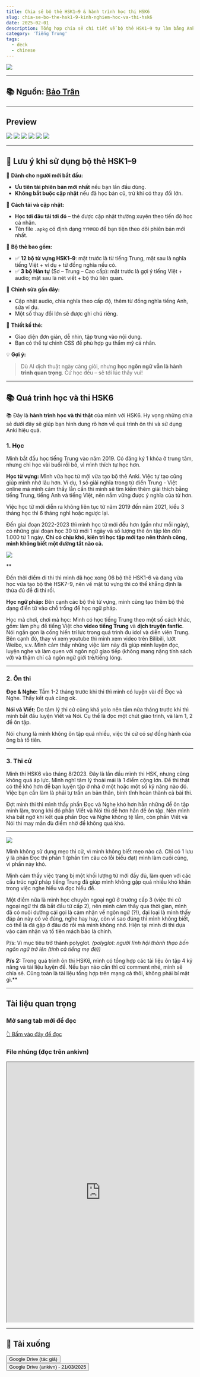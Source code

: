 ```yaml
---
title: Chia sẻ bộ thẻ HSK1–9 & hành trình học thi HSK6
slug: chia-se-bo-the-hsk1-9-kinh-nghiem-hoc-va-thi-hsk6
date: 2025-02-01
description: Tổng hợp chia sẻ chi tiết về bộ thẻ HSK1–9 tự làm bằng Anki, kinh nghiệm học tiếng Trung, luyện thi HSK6 và các phương pháp học hiệu quả.
category: 'Tiếng Trung'
tags:
  - deck
  - chinese
---
```



![](../../static/images/2025-02-01-chia-se-bo-the-hsk1-9-kinh-nghiem-hoc-va-thi-hsk6-1742536017749.webp)

<!--truncate-->

---

## 📚 Nguồn: [Bảo Trân](https://www.facebook.com/share/1EwwtBRK1H/)

---

## Preview

![](../../static/images/Pasted%20image%2020250201234613.png)
![](../../static/images/Pasted%20image%2020250201234157.png)
![](../../static/images/Pasted%20image%2020250201234405.png)
![](../../static/images/Pasted%20image%2020250201234418.png)
![](../../static/images/Pasted%20image%2020250201234427.png)
![](../../static/images/Pasted%20image%2020250201234435.png)


---

## 📖 Lưu ý khi sử dụng bộ thẻ HSK1–9

📌 **Dành cho người mới bắt đầu:**

- **Ưu tiên tải phiên bản mới nhất** nếu bạn lần đầu dùng.
- **Không bắt buộc cập nhật** nếu đã học bản cũ, trừ khi có thay đổi lớn.

📌 **Cách tải và cập nhật:**

- **Học tới đâu tải tới đó** – thẻ được cập nhật thường xuyên theo tiến độ học cá nhân.
- Tên file `.apkg` có định dạng `YYMMDD` để bạn tiện theo dõi phiên bản mới nhất.

📌 **Bộ thẻ bao gồm:**

- ✅ **12 bộ từ vựng HSK1–9**: mặt trước là từ tiếng Trung, mặt sau là nghĩa tiếng Việt + ví dụ + từ đồng nghĩa nếu có.
- ✅ **3 bộ Hán tự** (Sơ – Trung – Cao cấp): mặt trước là gợi ý tiếng Việt + audio; mặt sau là nét viết + bộ thủ liên quan.

📝 **Chỉnh sửa gần đây:**

- Cập nhật audio, chia nghĩa theo cấp độ, thêm từ đồng nghĩa tiếng Anh, sửa ví dụ.
- Một số thay đổi lớn sẽ được ghi chú riêng.

🎨 **Thiết kế thẻ:**

- Giao diện đơn giản, dễ nhìn, tập trung vào nội dung.
- Bạn có thể tự chỉnh CSS để phù hợp gu thẩm mỹ cá nhân.

💡 **Gợi ý:**

> Dù AI dịch thuật ngày càng giỏi, nhưng **học ngôn ngữ vẫn là hành trình quan trọng**. Cứ học đều – sẽ tới lúc thấy vui!

---

## 📚 Quá trình học và thi HSK6

📚 Đây là **hành trình học và thi thật** của mình với HSK6. Hy vọng những chia sẻ dưới đây sẽ giúp bạn hình dung rõ hơn về quá trình ôn thi và sử dụng Anki hiệu quả.

### 1. Học

Mình bắt đầu học tiếng Trung vào năm 2019. Có đăng ký 1 khóa ở trung tâm, nhưng chỉ học vài buổi rồi bỏ, vì mình thích tự học hơn.

**Học từ vựng:** Mình vừa học từ mới vừa tạo bộ thẻ Anki. Việc tự tạo cũng giúp mình nhớ lâu hơn. Ví dụ, 1 số giải nghĩa trong từ điển Trung - Việt online mà mình cảm thấy lẫn cấn thì mình sẽ tìm kiếm thêm giải thích bằng tiếng Trung, tiếng Anh và tiếng Việt, nên nắm vững được ý nghĩa của từ hơn.

Việc học từ mới diễn ra không liên tục từ năm 2019 đến năm 2021, kiểu 3 tháng học thì 6 tháng nghỉ hoặc ngược lại.

Đến giai đoạn 2022-2023 thì mình học từ mới đều hơn (gần như mỗi ngày), có những giai đoạn học 30 từ mới 1 ngày và số lượng thẻ ôn tập lên đến 1.000 từ 1 ngày. **Chỉ có chịu khó, kiên trì học tập mới tạo nên thành công, mình không biết một đường tắt nào cả.**

![](../../static/images/2025-02-01-chia-se-bo-the-hsk1-9-kinh-nghiem-hoc-va-thi-hsk6-1742537313916.webp)

**

Đến thời điểm đi thi thì mình đã học xong 06 bộ thẻ HSK1-6 và đang vừa học vừa tạo bộ thẻ HSK7-9, nên về mặt từ vựng thì có thể khẳng định là thừa đủ để đi thi rồi.

**Học ngữ pháp:** Bên cạnh các bộ thẻ từ vựng, mình cũng tạo thêm bộ thẻ dạng điền từ vào chỗ trống để học ngữ pháp.

Học mà chơi, chơi mà học: Mình có học tiếng Trung theo một số cách khác, gồm: làm phụ đề tiếng Việt cho **video tiếng Trung** và **dịch truyện fanfic**. Nói ngắn gọn là cống hiến trí lực trong quá trình đu idol và diễn viên Trung. Bên cạnh đó, thay vì xem youtube thì mình xem video trên Bilibili, lướt Weibo, v.v. Mình cảm thấy những việc làm này đã giúp mình luyện đọc, luyện nghe và làm quen với ngôn ngữ giao tiếp (không mang nặng tính sách vở) và thậm chí cả ngôn ngữ giới trẻ/tiếng lóng.

---

### 2. Ôn thi

**Đọc & Nghe:** Tầm 1-2 tháng trước khi thi thì mình có luyện vài đề Đọc và Nghe. Thấy kết quả cũng ok.

**Nói và Viết:** Do tâm lý thi cử cũng khá yolo nên tầm nửa tháng trước khi thì mình bắt đầu luyện Viết và Nói. Cụ thể là đọc một chút giáo trình, và làm 1, 2 đề ôn tập.

Nói chung là mình không ôn tập quá nhiều, việc thi cử có sự đồng hành của ông bà tổ tiên.

----

### 3. Thi cử

Mình thi HSK6 vào tháng 8/2023. Đây là lần đầu mình thi HSK, nhưng cũng không quá áp lực. Mình nghĩ tâm lý thoải mái là 1 điểm cộng lớn. Đề thi thật có thể khó hơn đề bạn luyện tập ở nhà ở một hoặc một số kỹ năng nào đó. Việc bạn cần làm là phải tự trấn an bản thân, bình tĩnh hoàn thành cả bài thi.

Đợt mình thi thì mình thấy phần Đọc và Nghe khó hơn hẳn những đề ôn tập mình làm, trong khi đó phần Viết và Nói thì dễ hơn hẳn đề ôn tập. Nên mình khá bất ngờ khi kết quả phần Đọc và Nghe không tệ lắm, còn phần Viết và Nói thì may mắn đủ điểm nhờ đề không quá khó.

---

![](../../static/images/2025-02-01-chia-se-bo-the-hsk1-9-kinh-nghiem-hoc-va-thi-hsk6-1742536017749.webp)

Mình không sử dụng mẹo thi cử, vì mình không biết mẹo nào cả. Chỉ có 1 lưu ý là phần Đọc thì phần 1 (phần tìm câu có lỗi biểu đạt) mình làm cuối cùng, vì phần này khó.

Mình cảm thấy việc trang bị một khối lượng từ mới đầy đủ, làm quen với các cấu trúc ngữ pháp tiếng Trung đã giúp mình không gặp quá nhiều khó khăn trong việc nghe hiểu và đọc hiểu đề.

Một điểm nữa là mình học chuyên ngoại ngữ ở trường cấp 3 (việc thi cử ngoại ngữ thì đã bắt đầu từ cấp 2), nên mình cảm thấy qua thời gian, mình đã có nuôi dưỡng cái gọi là cảm nhận về ngôn ngữ (?!), đại loại là mình thấy đáp án này có vẻ đúng, nghe hay hay, còn vì sao đúng thì mình không biết, có thể là đã gặp ở đâu đó rồi mà mình không nhớ. Hiện tại mình đi thi dựa vào cảm nhận và tổ tiên mách bảo là chính.

P/s: Vì mục tiêu trở thành polyglot.
*(polyglot: người lĩnh hội thành thạo bốn ngôn ngữ trở lên (tính cả tiếng mẹ đẻ))*

**P/s 2:** Trong quá trình ôn thi HSK6, mình có tổng hợp các tài liệu ôn tập 4 kỹ năng và tài liệu luyện đề. Nếu bạn nào cần thì cứ comment nhé, mình sẽ chia sẻ. Cũng toàn là tài liệu tổng hợp trên mạng cả thôi, không phải bí mật gì.**

---

## Tài liệu quan trọng

### Mở sang tab mới để đọc

[👆 Bấm vào đây để đọc](https://docs.google.com/document/d/1RdL8wWu6hjj2Gei39RI3__xozTOv1r-GdfqbnniiUPs/edit?usp=sharing)

### File nhúng (đọc trên ankivn)

<iframe
  src="https://docs.google.com/document/d/e/2PACX-1vQbsFxkOFNFZPEeaZmWlu9S6eAzyKCmjyHOusdnWI0uNCV0EwfsEmXeOwKoEKdCTk4nVUMjLmmXSjAJ/pub?embedded=true"
  width="100%"
  height="700px"
  style={{ border: "none" }}
></iframe>

---

## 🌟 Tải xuống

<div style={{display: 'flex', justifyContent: 'left', gap: '20px'}}> <a href="https://drive.google.com/drive/folders/1dfir8Ux8a6qxsOZ5gH1VGYUiuATHzBi2"> <button class="buttonPrimary" type="button">Google Drive (tác giả)</button> </a> </div>

<div style={{display: 'flex', justifyContent: 'left', gap: '20px'}}> <a href="https://drive.google.com/drive/folders/1t7cwv9PVHBtwQqaqr_GsNZLRYFifoeQD?usp=sharing"> <button class="buttonPrimary" type="button">Google Drive (ankivn) - 21/03/2025</button> </a> </div>
